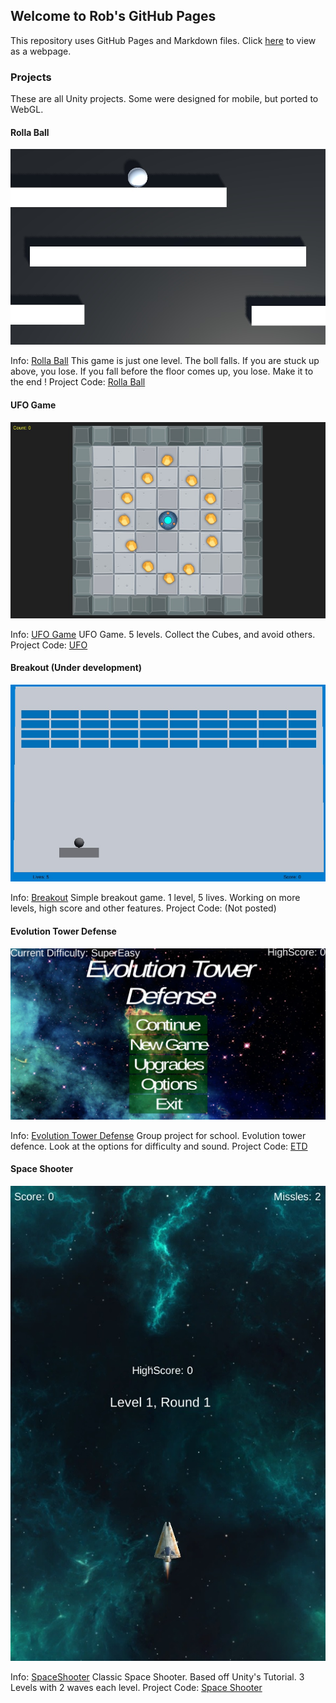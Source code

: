 
## Welcome to Rob's GitHub Pages

This repository uses GitHub Pages and Markdown files. Click [here](https://robsap.github.io/UnityGamesWebGl.html) to view as a webpage.

### Projects
These are all Unity projects. Some were designed for mobile, but ported to WebGL.

#### Rolla Ball
[![Rolla Ball](images/BallRoller.jpg)](https://robsap.github.io/UnityGamesWebGl/BallRoller/index.html)

Info: [Rolla Ball](https://robsap.github.io/UnityGamesWebGl/BallRoller/index.html) This game is just one level. The boll falls. If you are stuck up above, you lose. If you fall before the floor comes up, you lose. Make it to the end !
Project Code: [Rolla Ball](https://github.com/RobSap/UnityGames/tree/master/RollaBall)


#### UFO Game
[![UFO Game](images/UFOGame.jpg)](https://robsap.github.io/UnityGamesWebGl/UFOGame/index.html)

Info: [UFO Game](https://robsap.github.io/UnityGamesWebGl/UFOGame/index.html) UFO Game. 5 levels. Collect the Cubes, and avoid others.
Project Code: [UFO](https://github.com/RobSap/UnityGames/tree/master/UFO)


#### Breakout (Under development)
[![Breakout](/images/breakout.jpg)](https://robsap.github.io/UnityGamesWebGl/Breakout/index.html)

Info: [Breakout](https://robsap.github.io/UnityGamesWebGl/Breakout/index.html) Simple breakout game. 1 level, 5 lives. Working on more levels, high score and other features.
Project Code: (Not posted)


#### Evolution Tower Defense
[![Evolution Tower Defense](/images/evoTowerDefense.jpg)](https://robsap.github.io/UnityGamesWebGl/TowerDefense/index.html)

Info: [Evolution Tower Defense](https://robsap.github.io/UnityGamesWebGl/TowerDefense/index.html) Group project for school. Evolution tower defence. Look at the options for difficulty and sound.
Project Code: [ETD](https://github.com/RobSap/UnityGames/tree/master/TowerDefense)


#### Space Shooter
[![SpaceShooter](images/SpaceShooter.jpg)](https://robsap.github.io/UnityGamesWebGl/SpaceShooter/index.html)

Info: [SpaceShooter](https://robsap.github.io/UnityGamesWebGl/SpaceShooter/index.html) Classic Space Shooter. Based off Unity's Tutorial. 3 Levels with 2 waves each level.
Project Code: [Space Shooter](https://github.com/RobSap/UnityGames/tree/master/spaceShooter)

